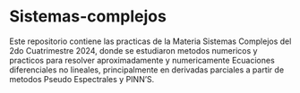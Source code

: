 # Sistemas-complejos
Este repositorio contiene las practicas de la Materia Sistemas Complejos del 2do Cuatrimestre 2024, donde se estudiaron metodos numericos y practicos para resolver aproximadamente y numericamente Ecuaciones diferenciales no lineales, principalmente en derivadas parciales a partir de metodos Pseudo Espectrales y PINN’S.
